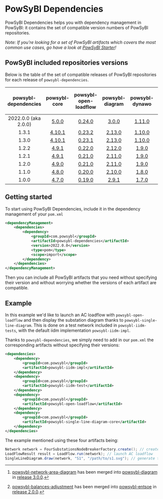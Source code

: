 # PowSyBl Dependencies

PowSyBl Dependencies helps you with dependency management in PowSyBl:
it contains the set of compatible version numbers of PowSyBl repositories.

*Note: If you're looking for a set of PowSyBl artifacts which covers the most common use cases,
go have a look at [PowSyBl Starter](https://github.com/powsybl/powsybl-starter/)!*

## PowSyBl included repositories versions
Below is the table of the set of compatible releases of PowSyBl repositories for each release of `powsybl-dependencies`.

| powsybl-dependencies |                              powsybl-core                              |                              powsybl-open-loadflow                              |                              powsybl-diagram                              |                               powsybl-dynawo                               |                              powsybl-entsoe                              |                             powsybl-network-area-diagram                             |                              powsybl-balances-adjustment                              |
|:--------------------:|:----------------------------------------------------------------------:|:-------------------------------------------------------------------------------:|:-------------------------------------------------------------------------:|:--------------------------------------------------------------------------:|:------------------------------------------------------------------------:|:------------------------------------------------------------------------------------:|:-------------------------------------------------------------------------------------:|
| 2022.0.0 (aka 2.0.0) |  [5.0.0](https://github.com/powsybl/powsybl-core/releases/tag/v5.0.0)  | [0.24.0](https://github.com/powsybl/powsybl-open-loadflow/releases/tag/v0.24.0) | [3.0.0](https://github.com/powsybl/powsybl-diagram/releases/tag/v3.0.0)   |  [1.11.0](https://github.com/powsybl/powsybl-dynawo/releases/tag/v1.11.0)  |  [2.0.0](https://github.com/powsybl/powsybl-entsoe/releases/tag/v2.0.0)  |                                        -[^1]                                         |                                         -[^2]                                         |
|        1.3.1         | [4.10.1](https://github.com/powsybl/powsybl-core/releases/tag/v4.10.1) | [0.23.2](https://github.com/powsybl/powsybl-open-loadflow/releases/tag/v0.23.2) | [2.13.0](https://github.com/powsybl/powsybl-diagram/releases/tag/v2.13.0) |  [1.10.0](https://github.com/powsybl/powsybl-dynawo/releases/tag/v1.10.0)  |  [1.6.1](https://github.com/powsybl/powsybl-entsoe/releases/tag/v1.6.1)  | [0.6.0](https://github.com/powsybl/powsybl-network-area-diagram/releases/tag/v0.6.0) | [1.14.0](https://github.com/powsybl/powsybl-balances-adjustment/releases/tag/v1.14.0) |
|        1.3.0         | [4.10.1](https://github.com/powsybl/powsybl-core/releases/tag/v4.10.1) | [0.23.1](https://github.com/powsybl/powsybl-open-loadflow/releases/tag/v0.23.1) | [2.13.0](https://github.com/powsybl/powsybl-diagram/releases/tag/v2.13.0) |  [1.10.0](https://github.com/powsybl/powsybl-dynawo/releases/tag/v1.10.0)  |  [1.6.0](https://github.com/powsybl/powsybl-entsoe/releases/tag/v1.6.0)  | [0.6.0](https://github.com/powsybl/powsybl-network-area-diagram/releases/tag/v0.6.0) | [1.14.0](https://github.com/powsybl/powsybl-balances-adjustment/releases/tag/v1.14.0) |
|        1.2.2         |  [4.9.1](https://github.com/powsybl/powsybl-core/releases/tag/v4.9.1)  | [0.22.0](https://github.com/powsybl/powsybl-open-loadflow/releases/tag/v0.22.0) | [2.12.0](https://github.com/powsybl/powsybl-diagram/releases/tag/v2.12.0) |   [1.9.0](https://github.com/powsybl/powsybl-dynawo/releases/tag/v1.9.0)   |  [1.5.1](https://github.com/powsybl/powsybl-entsoe/releases/tag/v1.5.1)  | [0.5.0](https://github.com/powsybl/powsybl-network-area-diagram/releases/tag/v0.5.0) | [1.13.0](https://github.com/powsybl/powsybl-balances-adjustment/releases/tag/v1.13.0) |
|        1.2.1         |  [4.9.1](https://github.com/powsybl/powsybl-core/releases/tag/v4.9.1)  | [0.21.0](https://github.com/powsybl/powsybl-open-loadflow/releases/tag/v0.21.0) | [2.11.0](https://github.com/powsybl/powsybl-diagram/releases/tag/v2.11.0) |   [1.9.0](https://github.com/powsybl/powsybl-dynawo/releases/tag/v1.9.0)   |  [1.5.1](https://github.com/powsybl/powsybl-entsoe/releases/tag/v1.5.1)  | [0.5.0](https://github.com/powsybl/powsybl-network-area-diagram/releases/tag/v0.5.0) | [1.13.0](https://github.com/powsybl/powsybl-balances-adjustment/releases/tag/v1.13.0) |
|        1.2.0         |  [4.9.0](https://github.com/powsybl/powsybl-core/releases/tag/v4.9.0)  | [0.21.0](https://github.com/powsybl/powsybl-open-loadflow/releases/tag/v0.21.0) | [2.11.0](https://github.com/powsybl/powsybl-diagram/releases/tag/v2.11.0) |   [1.9.0](https://github.com/powsybl/powsybl-dynawo/releases/tag/v1.9.0)   |  [1.5.0](https://github.com/powsybl/powsybl-entsoe/releases/tag/v1.5.0)  | [0.5.0](https://github.com/powsybl/powsybl-network-area-diagram/releases/tag/v0.5.0) | [1.13.0](https://github.com/powsybl/powsybl-balances-adjustment/releases/tag/v1.13.0) |
|        1.1.0         |  [4.8.0](https://github.com/powsybl/powsybl-core/releases/tag/v4.8.0)  | [0.20.0](https://github.com/powsybl/powsybl-open-loadflow/releases/tag/v0.20.0) | [2.10.0](https://github.com/powsybl/powsybl-diagram/releases/tag/v2.10.0) |   [1.8.0](https://github.com/powsybl/powsybl-dynawo/releases/tag/v1.8.0)   |  [1.4.0](https://github.com/powsybl/powsybl-entsoe/releases/tag/v1.4.0)  | [0.4.0](https://github.com/powsybl/powsybl-network-area-diagram/releases/tag/v0.4.0) | [1.12.0](https://github.com/powsybl/powsybl-balances-adjustment/releases/tag/v1.12.0) |
|        1.0.0         |  [4.7.0](https://github.com/powsybl/powsybl-core/releases/tag/v4.7.0)  | [0.19.0](https://github.com/powsybl/powsybl-open-loadflow/releases/tag/v0.19.0) |  [2.9.1](https://github.com/powsybl/powsybl-diagram/releases/tag/v2.9.1)  |   [1.7.0](https://github.com/powsybl/powsybl-dynawo/releases/tag/v1.7.0)   |                                    -                                     | [0.3.0](https://github.com/powsybl/powsybl-network-area-diagram/releases/tag/v0.3.0) |                                           -                                           |

[^1]: [powsybl-network-area-diagram](https://github.com/powsybl/powsybl-network-area-diagram/) has been merged into [powsybl-diagram](https://github.com/powsybl/powsybl-diagram/) in [release 3.0.0](https://github.com/powsybl/powsybl-diagram/releases/tag/v3.0.0).

[^2]: [powsybl-balances-adjustment](https://github.com/powsybl/powsybl-balances-adjustment/) has been merged into [powsybl-entsoe](https://github.com/powsybl/powsybl-entsoe/) in [release 2.0.0](https://github.com/powsybl/powsybl-entsoe/releases/tag/v2.0.0). 

## Getting started
To start using PowSyBl Dependencies, include it in the dependency management of your `pom.xml`

```xml
<dependencyManagement>
    <dependencies>
        <dependency>
            <groupId>com.powsybl</groupId>
            <artifactId>powsybl-dependencies</artifactId>
            <version>2022.0.0</version>
            <type>pom</type>
            <scope>import</scope>
        </dependency>
    </dependencies>
</dependencyManagement>
```

Then you can include all PowSyBl artifacts that you need without specifying their version and without worrying whether the versions of each artifact are compatible.


## Example
In this example we'd like to launch an AC loadflow with `powsybl-open-loadflow` and then display the substation diagram thanks to `powsybl-single-line-diagram`.
This is done on a test network included in `powsybl-iidm-tests`, with the default iidm implementation `powsybl-iidm-impl`.

Thanks to `powsybl-dependencies`, we simply need to add in our `pom.xml` the corresponding artifacts without specifying their versions:

```xml
<dependencies>
    <dependency>
        <groupId>com.powsybl</groupId>
        <artifactId>powsybl-iidm-impl</artifactId>
    </dependency>
    <dependency>
        <groupId>com.powsybl</groupId>
        <artifactId>powsybl-iidm-test</artifactId>
    </dependency>
    <dependency>
        <groupId>com.powsybl</groupId>
        <artifactId>powsybl-open-loadflow</artifactId>
    </dependency>
    <dependency>
        <groupId>com.powsybl</groupId>
        <artifactId>powsybl-single-line-diagram-core</artifactId>
    </dependency>
</dependencies>

```

The example mentioned using these four artifacts being:
```java
Network network = FourSubstationsNodeBreakerFactory.create(); // create the test network
LoadFlowResult result = LoadFlow.run(network); // launch AC loadflow
SingleLineDiagram.draw(network, "S1", "/path/to/s1.svg"); // generate the SVG file of S1 single line diagram
```
